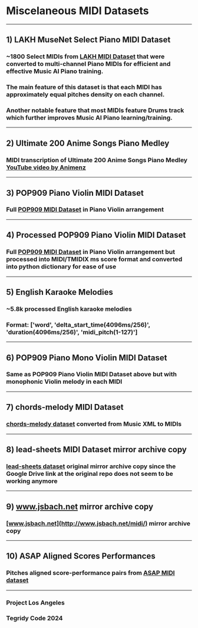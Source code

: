 # Miscelaneous MIDI Datasets

***

## 1) LAKH MuseNet Select Piano MIDI Dataset

### ~1800 Select MIDIs from [LAKH MIDI Dataset](https://colinraffel.com/projects/lmd/) that were converted to multi-channel Piano MIDIs for efficient and effective Music AI Piano training.
### The main feature of this dataset is that each MIDI has approximately equal pitches density on each channel.
### Another notable feature that most MIDIs feature Drums track which further improves Music AI Piano learning/training.

***

## 2) Ultimate 200 Anime Songs Piano Medley

### MIDI transcription of Ultimate 200 Anime Songs Piano Medley [YouTube video by Animenz](https://www.youtube.com/watch?v=p77-glF--GA)

***

## 3) POP909 Piano Violin MIDI Dataset

### Full [POP909 MIDI Dataset](https://github.com/music-x-lab/POP909-Dataset) in Piano Violin arrangement

***

## 4) Processed POP909 Piano Violin MIDI Dataset

### Full [POP909 MIDI Dataset](https://github.com/music-x-lab/POP909-Dataset) in Piano Violin arrangement but processed into MIDI/TMIDIX ms score format and converted into python dictionary for ease of use

***

## 5) English Karaoke Melodies

### ~5.8k processed English karaoke melodies
### Format: ['word', 'delta_start_time(4096ms/256)', 'duration(4096ms/256)', 'midi_pitch(1-127)']

***

## 6) POP909 Piano Mono Violin MIDI Dataset

### Same as POP909 Piano Violin MIDI Dataset above but with monophonic Violin melody in each MIDI

***

## 7) chords-melody MIDI Dataset

### [chords-melody dataset](https://github.com/shiehn/chord-melody-dataset) converted from Music XML to MIDIs

***

## 8) lead-sheets MIDI Dataset mirror archive copy

### [lead-sheets dataset](https://github.com/wayne391/lead-sheet-dataset) original mirror archive copy since the Google Drive link at the original repo does not seem to be working anymore

***

## 9) www.jsbach.net mirror archive copy

### [www.jsbach.net](http://www.jsbach.net/midi/) mirror archive copy

***

## 10) ASAP Aligned Scores Performances

### Pitches aligned score-performance pairs from [ASAP MIDI dataset](https://github.com/fosfrancesco/asap-dataset)

***

### Project Los Angeles
### Tegridy Code 2024

